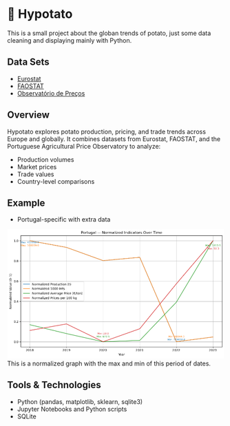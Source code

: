 # 🥔 Hypotato
This is a small project about the globan trends of potato, just some data cleaning and displaying mainly with Python.

## Data Sets
- [Eurostat](https://ec.europa.eu/eurostat/en/)
- [FAOSTAT](https://www.fao.org/faostat/en/#home)
- [Observatório de Preços](https://observatorioagroalimentar.gov.pt/)

## Overview
Hypotato explores potato production, pricing, and trade trends across Europe and globally. It combines datasets from Eurostat, FAOSTAT, and the Portuguese Agricultural Price Observatory to analyze:
- Production volumes
- Market prices
- Trade values
- Country-level comparisons

## Example
- Portugal-specific with extra data

![Potato Trends on Portugal](images/normalized_portugal_stats.png)
This is a normalized graph with the max and min of this period of dates.

## Tools & Technologies
- Python (pandas, matplotlib, sklearn, sqlite3)
- Jupyter Notebooks and Python scripts
- SQLite

